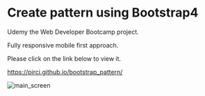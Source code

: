 # Create pattern using Bootstrap4

Udemy the Web Developer Bootcamp project. 

Fully responsive mobile first approach.



Please click on the link below to view it.

https://pirci.github.io/bootstrap_pattern/
 
![main_screen](https://user-images.githubusercontent.com/43238947/115455115-d5d41a80-a221-11eb-8587-7f4561310903.png)
